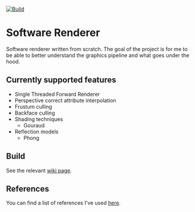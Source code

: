 [![Build](https://github.com/marsp0/software-renderer/actions/workflows/build.yml/badge.svg)](https://github.com/marsp0/software-renderer/actions/workflows/build.yml)

# Software Renderer

Software renderer written from scratch. The goal of the project is for me to be able to better understand the graphics pipeline and what goes under the hood.

## Currently supported features
- Single Threaded Forward Renderer
- Perspective correct attribute interpolation
- Frustum culling
- Backface culling
- Shading techniques
	- Gouraud
- Reflection models
	- Phong

## Build
See the relevant [wiki page](https://github.com/marsp0/software-renderer/wiki/Build).

## References
You can find a list of references I've used [here](https://github.com/marsp0/software-renderer/wiki/References).